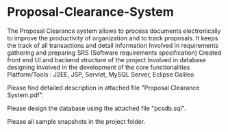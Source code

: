 # Proposal-Clearance-System

The Proposal Clearance system allows to process documents electronically to improve the productivity of organization and to track proposals. It keeps the track of all transactions and detail information
Involved in requirements gathering and preparing SRS (Software requirements specification)
Created front end UI and backend structure of the project
Involved in database designing 
Involved in the development of the core functionalities
Platform/Tools : J2EE, JSP, Servlet, MySQL Server, Eclipse Galileo

Please find detailed description in attached file "Proposal Clearance System.pdf".

Please design the database using the attached file "pcsdb.sql".

Please all sample snapshots in the project folder.
